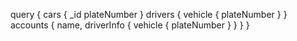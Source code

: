 query {
  cars {
    _id
    plateNumber
  }
  drivers {
    vehicle {
      plateNumber
    }
  }
  accounts {
    name,
    driverInfo {
      vehicle {
        plateNumber
      }
    }
  }
}
